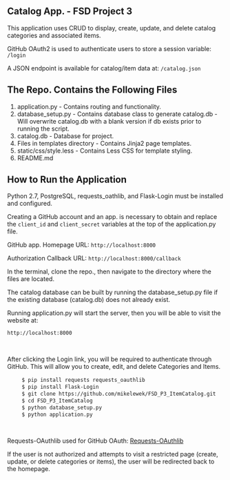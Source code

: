 Catalog App. - FSD Project 3
---------------------------
<p>This application uses CRUD to display, create, update, and delete catalog categories and associated items.</p>
<p>GitHub OAuth2 is used to authenticate users to store a session variable: <code>/login</code></p>
<p>A JSON endpoint is available for catalog/item data at: <code>/catalog.json</code></p>

The Repo. Contains the Following Files
-------------------------------------
 1. application.py - Contains routing and functionality.<br>
 2. database_setup.py - Contains database class to generate catalog.db - Will overwrite catalog.db with a blank version if db exists prior to running the script.<br>
 3. catalog.db - Database for project.<br>
 4. Files in templates directory - Contains Jinja2 page templates.<br>
 5. static/css/style.less - Contains Less CSS for template styling.<br>
 6. README.md

How to Run the Application
-------------------------
<p>Python 2.7, PostgreSQL, requests_oathlib, and Flask-Login must be installed and configured.</p>
<p>Creating a GitHub account and an app. is necessary to obtain and replace the <code>client_id</code> and <code>client_secret</code> variables at the top of the application.py file.</p>
<p>GitHub app. Homepage URL: <code>http://localhost:8000</code> 
<p>Authorization Callback URL: <code>http://localhost:8000/callback</code></p>
<p>In the terminal, clone the repo., then navigate to the directory where the files are located.</p>
<p>The catalog database can be built by running the database_setup.py file if the existing database (catalog.db) does not already exist.</p>
<p>Running application.py will start the server, then you will be able to visit the website at:</p>
<p><code>http://localhost:8000</code></p>
<br>
<p>After clicking the Login link, you will be required to authenticate through GitHub. This will allow you to create, edit, and delete Categories and Items.</p>
<pre>
    <code>$ pip install requests requests_oauthlib</code>
    <code>$ pip install Flask-Login</code>
	<code>$ git clone https://github.com/mikelewek/FSD_P3_ItemCatalog.git</code>
	<code>$ cd FSD_P3_ItemCatalog</code>
	<code>$ python database_setup.py</code>
	<code>$ python application.py</code>
</pre>

<br>
<p>Requests-OAuthlib used for GitHub OAuth: <a href="http://requests-oauthlib.readthedocs.org/en/latest/index.html" target="_blank">Requests-OAuthlib</a></p>
<p>If the user is not authorized and attempts to visit a restricted page (create, update, or delete categories or items), the user will be redirected back to the homepage.</p>